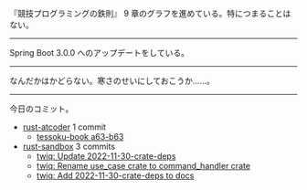 『競技プログラミングの鉄則』 9 章のグラフを進めている。特につまることはない。

---

Spring Boot 3.0.0 へのアップデートをしている。

---

なんだかはかどらない。寒さのせいにしておこうか……。

---

今日のコミット。

- [rust-atcoder](https://github.com/bouzuya/rust-atcoder) 1 commit
  - [tessoku-book a63-b63](https://github.com/bouzuya/rust-atcoder/commit/226fd23a0a0fac7a6f356c2f933a059117c83d78)
- [rust-sandbox](https://github.com/bouzuya/rust-sandbox) 3 commits
  - [twiq: Update 2022-11-30-crate-deps](https://github.com/bouzuya/rust-sandbox/commit/6c5de3b43b334829c00844e053c4f0c53dfae94a)
  - [twiq: Rename use_case crate to command_handler crate](https://github.com/bouzuya/rust-sandbox/commit/8f2ef67e16dabb730f9e054345f472e058b1c094)
  - [twiq: Add 2022-11-30-crate-deps to docs](https://github.com/bouzuya/rust-sandbox/commit/202e1c5c235b5b5ca294f9de1b4638d3702bea6d)
